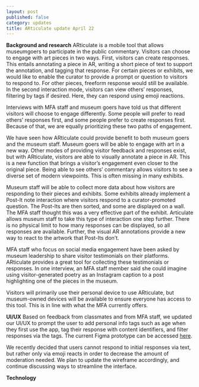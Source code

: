 ```yaml
---
layout: post
published: false
category: updates
title: ARticulate update April 22
---
```

**Background and research**
ARticulate is a mobile tool that allows museumgoers to participate in the public commentary. Visitors can choose to engage with art pieces in two ways. First, visitors can create responses. This entails annotating a piece in AR, writing a short piece of text to support the annotation, and tagging that response. For certain pieces or exhibits, we would like to enable the curator to provide a prompt or question to visitors to respond to. For other pieces, freeform response would still be available. In the second interaction mode, visitors can view others’ responses, filtering by tags if desired. Here, they can respond using emoji reactions. 

Interviews with MFA staff and museum goers have told us that different visitors will choose to engage differently. Some people will prefer to read others’ responses first, and some people prefer to create responses first. Because of that, we are equally prioritizing these two paths of engagement. 

We have seen how ARticulate could provide benefit to both museum goers and the museum staff. Museum goers will be able to engage with art in a new way. Other modes of providing visitor feedback and responses exist, but with ARticulate, visitors are able to visually annotate a piece in AR. This is a new function that brings a visitor’s engagement even closer to the original piece. Being able to see others’ commentary allows visitors to see a diverse set of modern viewpoints. This is often missing in many exhibits. 

Museum staff will be able to collect more data about how visitors are responding to their pieces and exhibits. Some exhibits already implement a Post-It note interaction where visitors respond to a curator-promoted question. The Post-Its are then sorted, and some are displayed on a wall. The MFA staff thought this was a very effective part of the exhibit. Articulate allows museum staff to take this type of interaction one step further. There is no physical limit to how many responses can be displayed, so all responses are available. Further, the visual AR annotations provide a new way to react to the artwork that Post-Its don’t. 

MFA staff who focus on social media engagement have been asked by museum leadership to share visitor testimonials on their platforms. ARticulate provides a great tool for collecting these testimonials or responses. In one interview, an MFA staff member said she could imagine using visitor-generated poetry as an Instagram caption to a post highlighting one of the pieces in the museum. 

Visitors will primarily use their personal device to use ARticulate, but museum-owned devices will be available to ensure everyone has access to this tool. This is in line with what the MFA currently offers.




**UI/UX**
Based on feedback from classmates and from MFA staff, we updated our UI/UX to prompt the user to add personal info tags such as age when they first use the app, tag their response with content identifiers, and filter responses via the tags. The current Figma prototype can be accessed [here](https://www.figma.com/proto/qWZ8ITvQK8M2P9pIW4IeyA/ARticulate?node-id=9%3A2&scaling=scale-down&page-id=0%3A1). 

We recently decided that users cannot respond to initial responses via text, but rather only via emoji reacts in order to decrease the amount of moderation needed. We plan to update the wireframe accordingly, and continue discussing ways to streamline the interface. 

**Technology**
